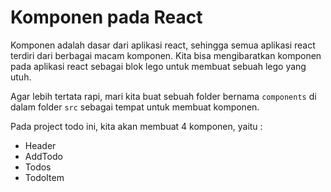 # Komponen pada React

Komponen adalah dasar dari aplikasi react, sehingga semua aplikasi react terdiri dari berbagai macam komponen. Kita bisa mengibaratkan komponen pada aplikasi react sebagai blok lego untuk membuat sebuah lego yang utuh.

Agar lebih tertata rapi, mari kita buat sebuah folder bernama `components` di dalam folder `src` sebagai tempat untuk membuat komponen.

Pada project todo ini, kita akan membuat 4 komponen, yaitu :

* Header
* AddTodo
* Todos
* TodoItem
